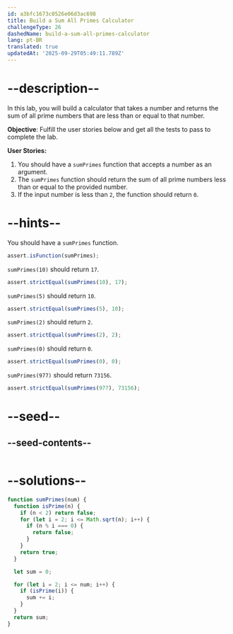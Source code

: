 ```yaml
---
id: a3bfc1673c0526e06d3ac698
title: Build a Sum All Primes Calculator
challengeType: 26
dashedName: build-a-sum-all-primes-calculator
lang: pt-BR
translated: true
updatedAt: '2025-09-29T05:49:11.789Z'
---
```


# --description--

In this lab, you will build a calculator that takes a number and returns the sum of all prime numbers that are less than or equal to that number.

**Objective**: Fulfill the user stories below and get all the tests to pass to complete the lab.

**User Stories:**

1. You should have a `sumPrimes` function that accepts a number as an argument.
1. The `sumPrimes` function should return the sum of all prime numbers less than or equal to the provided number.
1. If the input number is less than `2`, the function should return `0`.

# --hints--

You should have a `sumPrimes` function.

```js
assert.isFunction(sumPrimes);
```

`sumPrimes(10)` should return `17`.

```js
assert.strictEqual(sumPrimes(10), 17);
```

`sumPrimes(5)` should return `10`.

```js
assert.strictEqual(sumPrimes(5), 10);
```

`sumPrimes(2)` should return `2`.

```js
assert.strictEqual(sumPrimes(2), 2);
```

`sumPrimes(0)` should return `0`.

```js
assert.strictEqual(sumPrimes(0), 0);
```

`sumPrimes(977)` should return `73156`.

```js
assert.strictEqual(sumPrimes(977), 73156);
```

# --seed--

## --seed-contents--

```js

```

# --solutions--

```js
function sumPrimes(num) {
  function isPrime(n) {
    if (n < 2) return false;
    for (let i = 2; i <= Math.sqrt(n); i++) {
      if (n % i === 0) {
        return false;
      }
    }
    return true;
  }

  let sum = 0;

  for (let i = 2; i <= num; i++) {
    if (isPrime(i)) {
      sum += i;
    }
  }
  return sum;
}
```
